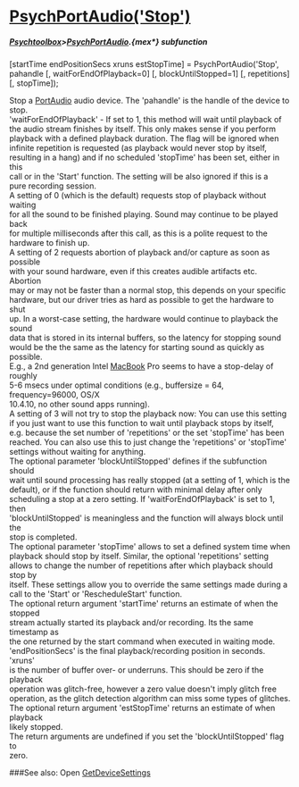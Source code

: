 # [PsychPortAudio('Stop')](PsychPortAudio-Stop) 
##### [Psychtoolbox](Psychtoolbox)>[PsychPortAudio](PsychPortAudio).{mex*} subfunction

[startTime endPositionSecs xruns estStopTime] = PsychPortAudio('Stop', pahandle [, waitForEndOfPlayback=0] [, blockUntilStopped=1] [, repetitions] [, stopTime]);

Stop a [PortAudio](PortAudio) audio device. The 'pahandle' is the handle of the device to  
stop.  
'waitForEndOfPlayback' - If set to 1, this method will wait until playback of  
the audio stream finishes by itself. This only makes sense if you perform  
playback with a defined playback duration. The flag will be ignored when  
infinite repetition is requested (as playback would never stop by itself,  
resulting in a hang) and if no scheduled 'stopTime' has been set, either in this  
call or in the 'Start' function. The setting will be also ignored if this is a  
pure recording session.  
A setting of 0 (which is the default) requests stop of playback without waiting  
for all the sound to be finished playing. Sound may continue to be played back  
for multiple milliseconds after this call, as this is a polite request to the  
hardware to finish up.  
A setting of 2 requests abortion of playback and/or capture as soon as possible  
with your sound hardware, even if this creates audible artifacts etc. Abortion  
may or may not be faster than a normal stop, this depends on your specific  
hardware, but our driver tries as hard as possible to get the hardware to shut  
up. In a worst-case setting, the hardware would continue to playback the sound  
data that is stored in its internal buffers, so the latency for stopping sound  
would be the the same as the latency for starting sound as quickly as possible.  
E.g., a 2nd generation Intel [MacBook](MacBook) Pro seems to have a stop-delay of roughly  
5-6 msecs under optimal conditions (e.g., buffersize = 64, frequency=96000, OS/X  
10.4.10, no other sound apps running).  
A setting of 3 will not try to stop the playback now: You can use this setting  
if you just want to use this function to wait until playback stops by itself,  
e.g. because the set number of 'repetitions' or the set 'stopTime' has been  
reached. You can also use this to just change the 'repetitions' or 'stopTime'  
settings without waiting for anything.  
The optional parameter 'blockUntilStopped' defines if the subfunction should  
wait until sound processing has really stopped (at a setting of 1, which is the  
default), or if the function should return with minimal delay after only  
scheduling a stop at a zero setting. If 'waitForEndOfPlayback' is set to 1, then  
'blockUntilStopped' is meaningless and the function will always block until the  
stop is completed.  
The optional parameter 'stopTime' allows to set a defined system time when  
playback should stop by itself. Similar, the optional 'repetitions' setting  
allows to change the number of repetitions after which playback should stop by  
itself. These settings allow you to override the same settings made during a  
call to the 'Start' or 'RescheduleStart' function.  
The optional return argument 'startTime' returns an estimate of when the stopped  
stream actually started its playback and/or recording. Its the same timestamp as  
the one returned by the start command when executed in waiting mode.  
'endPositionSecs' is the final playback/recording position in seconds. 'xruns'  
is the number of buffer over- or underruns. This should be zero if the playback  
operation was glitch-free, however a zero value doesn't imply glitch free  
operation, as the glitch detection algorithm can miss some types of glitches.  
The optional return argument 'estStopTime' returns an estimate of when playback  
likely stopped.  
The return arguments are undefined if you set the 'blockUntilStopped' flag to  
zero.  
  


###See also:
Open [GetDeviceSettings](PsychPortAudio-GetDeviceSettings) 
